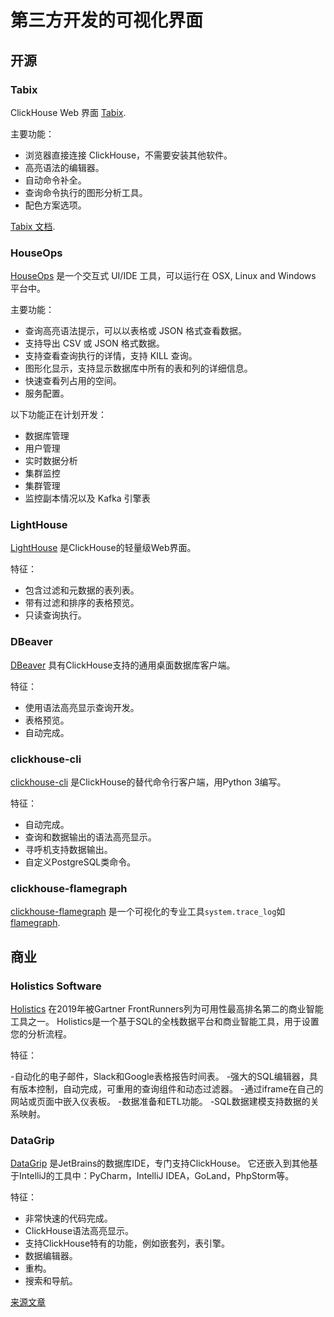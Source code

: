 # 第三方开发的可视化界面

## 开源

### Tabix

ClickHouse Web 界面 [Tabix](https://github.com/tabixio/tabix).

主要功能：

- 浏览器直接连接 ClickHouse，不需要安装其他软件。
- 高亮语法的编辑器。
- 自动命令补全。
- 查询命令执行的图形分析工具。
- 配色方案选项。

[Tabix 文档](https://tabix.io/doc/).


### HouseOps

[HouseOps](https://github.com/HouseOps/HouseOps) 是一个交互式 UI/IDE 工具，可以运行在 OSX, Linux and Windows 平台中。

主要功能：

- 查询高亮语法提示，可以以表格或 JSON 格式查看数据。
- 支持导出 CSV 或 JSON 格式数据。
- 支持查看查询执行的详情，支持 KILL 查询。
- 图形化显示，支持显示数据库中所有的表和列的详细信息。
- 快速查看列占用的空间。
- 服务配置。

以下功能正在计划开发：
- 数据库管理
- 用户管理
- 实时数据分析
- 集群监控
- 集群管理
- 监控副本情况以及 Kafka 引擎表

### LightHouse

[LightHouse](https://github.com/VKCOM/lighthouse) 是ClickHouse的轻量级Web界面。

特征：

 - 包含过滤和元数据的表列表。
 - 带有过滤和排序的表格预览。
 - 只读查询执行。
 
### DBeaver

[DBeaver](https://dbeaver.io/) 具有ClickHouse支持的通用桌面数据库客户端。

特征：

 - 使用语法高亮显示查询开发。
 - 表格预览。
 - 自动完成。

### clickhouse-cli

[clickhouse-cli](https://github.com/hatarist/clickhouse-cli) 是ClickHouse的替代命令行客户端，用Python 3编写。

特征：
 - 自动完成。
 - 查询和数据输出的语法高亮显示。
 - 寻呼机支持数据输出。
 - 自定义PostgreSQL类命令。

### clickhouse-flamegraph

  [clickhouse-flamegraph](https://github.com/Slach/clickhouse-flamegraph) 是一个可视化的专业工具`system.trace_log`如[flamegraph](http://www.brendangregg.com/flamegraphs.html).

## 商业

### Holistics Software

[Holistics](https://www.holistics.io/) 在2019年被Gartner FrontRunners列为可用性最高排名第二的商业智能工具之一。 Holistics是一个基于SQL的全栈数据平台和商业智能工具，用于设置您的分析流程。

特征：

-自动化的电子邮件，Slack和Google表格报告时间表。
-强大的SQL编辑器，具有版本控制，自动完成，可重用的查询组件和动态过滤器。
-通过iframe在自己的网站或页面中嵌入仪表板。
-数据准备和ETL功能。
-SQL数据建模支持数据的关系映射。

### DataGrip

[DataGrip](https://www.jetbrains.com/datagrip/) 是JetBrains的数据库IDE，专门支持ClickHouse。 它还嵌入到其他基于IntelliJ的工具中：PyCharm，IntelliJ IDEA，GoLand，PhpStorm等。

特征：

 - 非常快速的代码完成。
 - ClickHouse语法高亮显示。
 - 支持ClickHouse特有的功能，例如嵌套列，表引擎。
 - 数据编辑器。
 - 重构。
 - 搜索和导航。

[来源文章](https://clickhouse.yandex/docs/zh/interfaces/third-party/gui/) <!--hide-->
